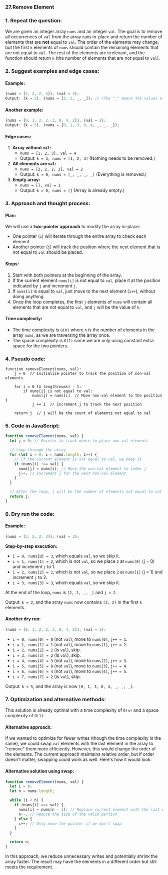 ### 27.Remove Element

### 1. Repeat the question:

We are given an integer array `nums` and an integer `val`. The goal is to remove all occurrences of `val` from the array `nums` in-place and return the number of elements that are **not** equal to `val`. The order of the elements may change, but the first `k` elements of `nums` should contain the remaining elements that are not equal to `val`. The rest of the elements are irrelevant, and the function should return `k` (the number of elements that are not equal to `val`).

### 2. Suggest examples and edge cases:

#### Example:

```js
(nums = [3, 2, 2, 3]), (val = 3);
Output: (k = 2), (nums = [2, 2, _, _]); // (The "_" means the values after k are irrelevant.)
```

#### Another example:

```js
(nums = [0, 1, 2, 2, 3, 0, 4, 2]), (val = 2);
Output: (k = 5), (nums = [0, 1, 3, 0, 4, _, _, _]);
```

#### Edge cases:

1. **Array without `val`:**
   - `nums = [1, 2, 3], val = 4`
   - Output: `k = 3, nums = [1, 2, 3]` (Nothing needs to be removed.)
2. **All elements are `val`:**
   - `nums = [2, 2, 2, 2], val = 2`
   - Output: `k = 0, nums = [_, _, _, _]` (Everything is removed.)
3. **Empty array:**
   - `nums = [], val = 1`
   - Output: `k = 0, nums = []` (Array is already empty.)

### 3. Approach and thought process:

#### Plan:

We will use a **two-pointer approach** to modify the array in-place:

- One pointer (`i`) will iterate through the entire array to check each element.
- Another pointer (`j`) will track the position where the next element that is not equal to `val` should be placed.

#### Steps:

1. Start with both pointers at the beginning of the array.
2. If the current element `nums[i]` is not equal to `val`, place it at the position indicated by `j` and increment `j`.
3. If `nums[i]` is equal to `val`, just move to the next element (`i++`), without doing anything.
4. Once the loop completes, the first `j` elements of `nums` will contain all elements that are not equal to `val`, and `j` will be the value of `k`.

#### Time complexity:

- The time complexity is `O(n)` where `n` is the number of elements in the array `nums`, as we are traversing the array once.
- The space complexity is `O(1)` since we are only using constant extra space for the two pointers.

### 4. Pseudo code:

```pseudo
function removeElement(nums, val):
    j = 0  // Initialize pointer to track the position of non-val elements

    for i = 0 to length(nums) - 1:
        if nums[i] is not equal to val:
            nums[j] = nums[i]  // Move non-val element to the position j
            j += 1  // Increment j to track the next position

    return j  // j will be the count of elements not equal to val
```

### 5. Code in JavaScript:

```javascript
function removeElement(nums, val) {
  let j = 0; // Pointer to track where to place non-val elements

  // Loop through the array
  for (let i = 0; i < nums.length; i++) {
    // If the current element is not equal to val, we keep it
    if (nums[i] !== val) {
      nums[j] = nums[i]; // Move the non-val element to index j
      j++; // Increment j for the next non-val element
    }
  }

  // After the loop, j will be the number of elements not equal to val
  return j;
}
```

### 6. Dry run the code:

#### Example:

```js
(nums = [3, 2, 2, 3]), (val = 3);
```

**Step-by-step execution:**

- `i = 0, nums[0] = 3`, which equals `val`, so we skip it.
- `i = 1, nums[1] = 2`, which is not `val`, so we place `2` at `nums[0]` (j = 0) and increment `j` to 1.
- `i = 2, nums[2] = 2`, which is not `val`, so we place `2` at `nums[1]` (j = 1) and increment `j` to 2.
- `i = 3, nums[3] = 3`, which equals `val`, so we skip it.

At the end of the loop, `nums` is `[2, 2, _, _]` and `j = 2`.

Output: `k = 2`, and the array `nums` now contains `[2, 2]` in the first `k` elements.

#### Another dry run:

```js
(nums = [0, 1, 2, 2, 3, 0, 4, 2]), (val = 2);
```

- `i = 0, nums[0] = 0` (not `val`), move to `nums[0]`, `j++ = 1`.
- `i = 1, nums[1] = 1` (not `val`), move to `nums[1]`, `j++ = 2`.
- `i = 2, nums[2] = 2` (is `val`), skip.
- `i = 3, nums[3] = 2` (is `val`), skip.
- `i = 4, nums[4] = 3` (not `val`), move to `nums[2]`, `j++ = 3`.
- `i = 5, nums[5] = 0` (not `val`), move to `nums[3]`, `j++ = 4`.
- `i = 6, nums[6] = 4` (not `val`), move to `nums[4]`, `j++ = 5`.
- `i = 7, nums[7] = 2` (is `val`), skip.

Output: `k = 5`, and the array is now `[0, 1, 3, 0, 4, _, _, _]`.

### 7. Optimization and alternative methods:

This solution is already optimal with a time complexity of `O(n)` and a space complexity of `O(1)`.

#### Alternative approach:

If we wanted to optimize for fewer writes (though the time complexity is the same), we could swap `val` elements with the last element in the array to "remove" them more efficiently. However, this would change the order of the elements. The current approach maintains relative order, but if order doesn't matter, swapping could work as well. Here's how it would look:

#### Alternative solution using swap:

```javascript
function removeElement(nums, val) {
  let i = 0;
  let n = nums.length;

  while (i < n) {
    if (nums[i] === val) {
      nums[i] = nums[n - 1]; // Replace current element with the last element
      n--; // Reduce the size of the valid portion
    } else {
      i++; // Only move the pointer if we don't swap
    }
  }

  return n;
}
```

In this approach, we reduce unnecessary writes and potentially shrink the array faster. The result may have the elements in a different order but still meets the requirement.
